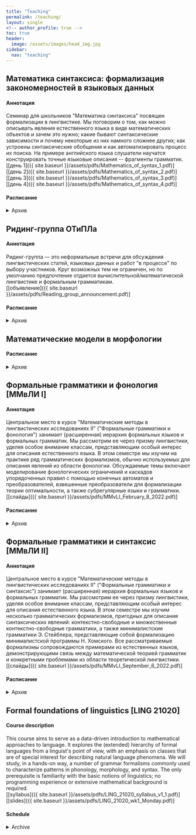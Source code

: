 ```yaml
---  
title: "Teaching"
permalink: /teaching/
layout: single
<!-- author_profile: true -->
toc: true
header:  
  image: /assets/images/head_img.jpg  
sidebar:
  nav: "teaching"
--- 
```


## <span id="mathematics-of-syntax">Математика синтаксиса: формализация закономерностей в языковых данных</span>

#### Аннотация
Семинар для школьников "Математика синтаксиса" посвящен формализации в лингвистике. Мы поговорим о том, как можно описывать явления естественного языка в виде математических объектов и зачем это нужно; какие бывают синтаксические зависимости и почему некоторые из них намного сложнее других; как устроены синтаксические обобщения и как автоматизировать процесс их поиска. На примере английского языка слушатели научатся конструировать точные языковые описания -- фрагменты грамматик.  
[[день 1]({{ site.baseurl }}/assets/pdfs/Mathematics_of_syntax_1.pdf)] [[день 2]({{ site.baseurl }}/assets/pdfs/Mathematics_of_syntax_2.pdf)] [[день 3]({{ site.baseurl }}/assets/pdfs/Mathematics_of_syntax_3.pdf)] [[день 4]({{ site.baseurl }}/assets/pdfs/Mathematics_of_syntax_4.pdf)] 

#### Расписание

<details>
<summary>Архив</summary>
<table>
<tr><td colspan="3"><b>XXIII Летняя Лингвистическая Школа</b></td></tr>
<tr>
<td>23–26 июля 2023</td>
<td>15:50–16:40</td>
<td><s>Зал "Переславль"</s> Зимний шатёр</td>
</tr>
</table>  
</details> 

## <span id="reading-group">Ридинг-группа ОТиПЛа</span>

#### Аннотация 
Ридинг-группа — это неформальные встречи для обсуждения лингвистических статей, языковых данных и работ "в процессе" по выбору участников. Круг возможных тем не ограничен, но по умолчанию предпочтение отдается вычислительной/математической лингвистике и формальным грамматикам.  
[[объявление]({{ site.baseurl }}/assets/pdfs/Reading_group_announcement.pdf)]

#### Расписание

<!-- <table>
</table> -->

<details>
<summary>Архив</summary>
<table>
<tr><td colspan="3"><b>МГУ имени М. В. Ломоносова | Отделение теоретической и прикладной лингвистики</b></td></tr>
<tr>
<td>Весна 2025</td>
<td>Четверг, 18:00–19:30</td>
<td>1-й учебный корпус, ауд. 953</td>
</tr>
<tr>
<td>Весна 2024</td>
<td>Пятница, 18:00–19:30</td>
<td>1-й учебный корпус, ауд. 953</td>
</tr>
<tr>
<td>Осень 2023</td>
<td>Вторник, 18:00–19:30</td>
<td>1-й учебный корпус, ауд. 953</td>
</tr>
<tr>
<td>Весна 2023</td>
<td>Среда, 14:40–16:10</td>
<td>1-й учебный корпус, ауд. 953</td>
</tr>
</table>
</details>

## <span id="mmvm">Математические модели  в морфологии</span>

#### Расписание

<!-- <table>
<tr><td colspan="3"><b>МГУ имени М. В. Ломоносова | Отделение теоретической и прикладной лингвистики</b></td></tr>
</table> -->

<details>
<summary>Архив</summary>
<table>
<tr><td colspan="3"><b>МГУ имени М. В. Ломоносова | Отделение теоретической и прикладной лингвистики</b></td></tr>
<tr>
<td>Весна 2025</td>
<td>Четверг, 10:45–12:15</td>
<td>1-й учебный корпус, ауд. <s>844</s> 953</td>
</tr>
<tr>
<td>Весна 2024</td>
<td>Пятница, 10:45–12:15</td>
<td>1-й учебный корпус, ауд. <s>844</s> 951</td>
</tr>
</table>  
</details> 

## <span id="mmvli-i">Формальные грамматики и фонология [ММвЛИ I] </span>

#### Аннотация 
Центральное место в курсе "Математические методы в лингвистических исследованиях II" ("Формальные грамматики и фонология") занимает (расширенная) иерархия формальных языков и формальных грамматик. Мы рассмотрим ее через призму лингвистики, уделяя особое внимание классам, представляющим особый интерес для описания естественного языка. В этом семестре мы изучим на практике ряд грамматических формализмов, обычно используемых для описания явлений из области фонологии. Обсуждаемые темы включают моделирование фонологических ограничений и каскадов упорядоченных правил с помощью конечных автоматов и преобразователей, взвешенные преобразователи для формализации теории оптимальности, а также субрегулярные языки и грамматики.  
[[слайды]({{ site.baseurl }}/assets/pdfs/MMvLI_February_8_2022.pdf)]

#### Расписание

<!-- <table>
<tr><td colspan="3"><b>МГУ имени М. В. Ломоносова | Отделение теоретической и прикладной лингвистики</b></td></tr>
</table> -->

<details>
<summary>Архив</summary>
<table>
<tr><td colspan="3"><b>МГУ имени М. В. Ломоносова | Отделение теоретической и прикладной лингвистики</b></td></tr>
<tr>
<td rowspan="2">Весна 2023</td>
<td>Среда, 10:45–12:15</td>
<td>1-й учебный корпус, ауд. 953 [сокращенный курс]</td>
</tr>
<tr>
<td>Среда, 13:00–14:30</td>
<td>1-й учебный корпус, ауд. 953 [полный курс]</td>
</tr>
<tr>
<td>Весна 2022</td>
<td>Вторник, 13:00–14:30</td>
<td>1-й учебный корпус, ауд. 951</td>
</tr>
</table>  
</details> 

## <span id="mmvli-ii">Формальные грамматики и синтаксис [ММвЛИ II]</span>

#### Аннотация
Центральное место в курсе "Математические методы в лингвистических исследованиях II" ("Формальные грамматики и синтаксис") занимает (расширенная) иерархия формальных языков и формальных грамматик. Мы рассмотрим ее через призму лингвистики, уделяя особое внимание классам, представляющим особый интерес для описания естественного языка. В этом семестре мы изучим несколько грамматических формализмов, пригодных для описания синтаксических явлений: контекстно-свободные и множественные контекстно-свободные грамматики, а также минималистские грамматики Э. Стейблера, представляющие собой формализацию минималистской программы Н. Хомского. Все рассматриваемые формализмы сопровождаются примерами из естественных языков, демонстрирующими связь между математической теорией грамматик и конкретными проблемами из области теоретической лингвистики.  
[[слайды]({{ site.baseurl }}/assets/pdfs/MMvLI_September_6_2022.pdf)]

#### Расписание

<!-- <table>
<tr><td colspan="3"><b>МГУ имени М. В. Ломоносова | Отделение теоретической и прикладной лингвистики</b></td></tr>
</table> -->

<details>
<summary>Архив</summary>
<table>
<tr><td colspan="3"><b>МГУ имени М. В. Ломоносова | Отделение теоретической и прикладной лингвистики</b></td></tr>
<tr>
<td>Весна 2024</td>
<td>Пятница, 9:00–10:30</td>
<td>1-й учебный корпус, ауд. 957</td>
</tr>
<tr>
<td>Осень 2023</td>
<td>Понедельник, 13:00–14:30</td>
<td>1-й учебный корпус, ауд. 953</td>
</tr>
<tr>
<td rowspan="2">Осень 2022</td>
<td>Понедельник, 9:00–10:30</td>
<td>1-й учебный корпус, ауд. 953</td>
</tr>
<tr>
<td>Понедельник, 10:45–12:15</td>
<td>1-й учебный корпус, ауд. 953</td>
</tr>
</table>
</details>   

## <span id="formal-foundations-of-linguistics" title="">Formal foundations of linguistics [LING 21020]</span>

#### Course description
This course aims to serve as a data-driven introduction to mathematical approaches to language. It explores the (extended) hierarchy of formal languages from a linguist's point of view, with an emphasis on classes that are of special interest for describing natural language phenomena. We will study, in a hands-on way, a number of grammar formalisms commonly used to characterize patterns in phonology, morphology, and syntax. The only prerequisite is familiarity with the basic notions of linguistics; no programming experience or extensive mathematical background is required.  
[[syllabus]({{ site.baseurl }}/assets/pdfs/LING_21020_syllabus_v1_1.pdf)] [[slides]({{ site.baseurl }}/assets/pdfs/LING_21020_wk1_Monday.pdf)]

#### Schedule
<details>
<summary>Archive</summary>
<table>
<tr><td colspan="3"><b>University of Chicago | Department of Linguistics</b></td></tr>
<tr>
<td>Spring 2020</td>
<td>MWF 12:30–1:20pm Central Time</td>
<td>Zoom</td>
</tr>
</table>  
</details>  